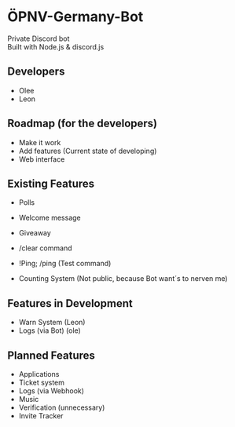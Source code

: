 # ÖPNV-Germany-Bot
Private Discord bot  
Built with Node.js & discord.js

## Developers
- Olee
- Leon

## Roadmap (for the developers)
- Make it work
- Add features (Current state of developing)
- Web interface

## Existing Features
- Polls
- Welcome message
- Giveaway
- /clear command
- !Ping; /ping (Test command)

- Counting System (Not public, because Bot want´s to nerven me)

## Features in Development
- Warn System (Leon)
- Logs (via Bot) (ole)

## Planned Features
- Applications
- Ticket system
- Logs (via Webhook)
- Music
- Verification (unnecessary)
- Invite Tracker
